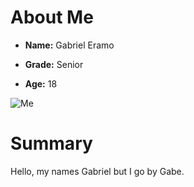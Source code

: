 # About Me
 
 - **Name:** Gabriel Eramo
 
 - **Grade:** Senior
 
 - **Age:** 18
 
 ![Me](https://statici.behindthevoiceactors.com/behindthevoiceactors/_img/chars/jojo-mcdodd-horton-hears-a-who-6.37.jpg)
 
 # Summary

 Hello, my names Gabriel but I go by Gabe. 
